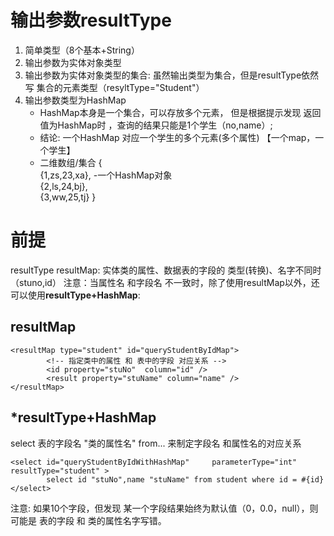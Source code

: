 # 输出参数resultType
1. 简单类型（8个基本+String）
2. 输出参数为实体对象类型
3. 输出参数为实体对象类型的集合: 虽然输出类型为集合，但是resultType依然写 集合的元素类型（resyltType="Student"）
4. 输出参数类型为HashMap
   - HashMap本身是一个集合，可以存放多个元素， 但是根据提示发现  返回值为HashMap时  ，查询的结果只能是1个学生（no,name）;  
   - 结论: 一个HashMap 对应一个学生的多个元素(多个属性)  【一个map，一个学生】
   - 二维数组/集合
       {    
           {1,zs,23,xa},    -一个HashMap对象  
           {2,ls,24,bj},  
          {3,ww,25,tj}
       }


# 前提
resultType
resultMap: 实体类的属性、数据表的字段的 类型(转换)、名字不同时（stuno,id）
注意：当属性名 和字段名 不一致时，除了使用resultMap以外，还可以使用**resultType+HashMap**:
## resultMap
    <resultMap type="student" id="queryStudentByIdMap">
			<!-- 指定类中的属性 和 表中的字段 对应关系 -->
			<id property="stuNo"  column="id" />
			<result property="stuName" column="name" />
	</resultMap>

## *resultType+HashMap  
select  表的字段名 "类的属性名" from... 来制定字段名 和属性名的对应关系  
    
    <select id="queryStudentByIdWithHashMap" 	 parameterType="int"	resultType="student" >
            select id "stuNo",name "stuName" from student where id = #{id}
    </select>

注意:  如果10个字段，但发现 某一个字段结果始终为默认值（0，0.0，null），则可能是 表的字段  和 类的属性名字写错。  
